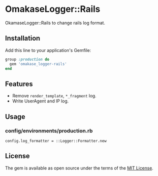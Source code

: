 # OmakaseLogger::Rails

OkamaseLogger::Rails to change rails log format.

## Installation

Add this line to your application's Gemfile:

```ruby
group :production do
  gem 'omakase_logger-rails'
end
```

## Features
* Remove `render_template`, `*_fragment` log.
* Write UserAgent and IP log.

## Usage
### config/environments/production.rb
```
config.log_formatter = ::Logger::Formatter.new
```

## License

The gem is available as open source under the terms of the [MIT License](http://opensource.org/licenses/MIT).

